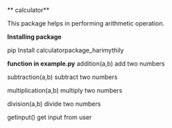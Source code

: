 ** calculator**

This package helps in performing arithmetic operation.

**Installing package**

pip Install calculatorpackage_harimythily
 
**function in example.py**
addition(a,b)
add two numbers

subtraction(a,b)
subtract two numbers

multiplication(a,b)
multiply two numbers

division(a,b)
divide two numbers

getinput()
get input from user